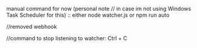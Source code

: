 manual command for now (personal note // in case im not using Windows Task Scheduler for this) :: either node watcher.js or npm run auto

//removed webhook

//command to stop listening to watcher: Ctrl + C

